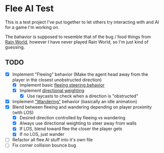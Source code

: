 # Flee AI Test

This is a test project I've put together to let others try interacting with and AI for a game I'm working on.

The bahavior is supposed to resemble that of the bug / food things from [Rain World](https://store.steampowered.com/app/312520/Rain_World/), however I have never played Rain World, so I'm just kind of guessing.

## TODO

- [x] Implement "Fleeing" behavior (Make the agent head away from the player in the closest unobstructed direction)
  - [x] Implement basic [fleeing steering behavior](https://www.youtube.com/watch?v=Q4MU7pkDYmQ)
  - [x] Implement [directional weighting](https://youtu.be/6BrZryMz-ac?t=115)
    - [x] Use raycasts to check when a direction is "obstructed"
- [x] Implement ["Wandering"](https://youtu.be/ujsR2vcJlLk) behavior (basically an idle animation)
- [x] Blend between fleeing and wandering depending on player proximity (with LOS)
  - [x] Desired direction controlled by fleeing vs wandering
  - [x] Always use directional weighting to steer away from walls
  - [x] If LOS, blend toward flee the closer the player gets
  - [x] If no LOS, just wander
- [ ] Refactor all flee AI stuff into it's own file
- [ ] Fix corner collision bounce bug
